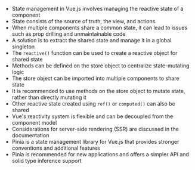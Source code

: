 - State management in Vue.js involves managing the reactive state of a component
- State consists of the source of truth, the view, and actions
- When multiple components share a common state, it can lead to issues such as prop drilling and unmaintainable code
- A solution is to extract the shared state and manage it in a global singleton
- The `reactive()` function can be used to create a reactive object for shared state
- Methods can be defined on the store object to centralize state-mutating logic
- The store object can be imported into multiple components to share state
- It is recommended to use methods on the store object to mutate state, rather than directly mutating it
- Other reactive state created using `ref()` or `computed()` can also be shared
- Vue's reactivity system is flexible and can be decoupled from the component model
- Considerations for server-side rendering (SSR) are discussed in the documentation
- Pinia is a state management library for Vue.js that provides stronger conventions and additional features
- Pinia is recommended for new applications and offers a simpler API and solid type inference support